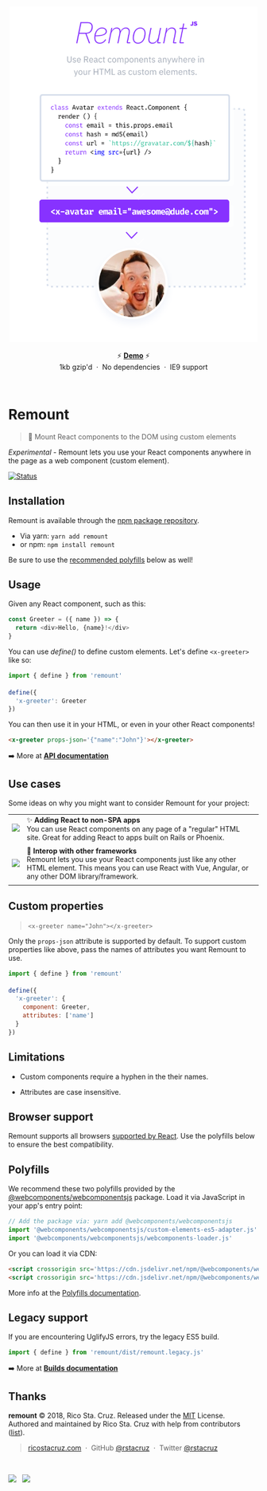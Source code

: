 <br>

<p align='center'><img src='docs/images/remount.png' width='500'></p>

<p align='center'>
⚡ <a href='https://codepen.io/rstacruz/pen/EpBZRv?editors=1010'><b>Demo</b></a> ⚡
<br>
1kb gzip'd &nbsp;&middot;&nbsp; No dependencies &nbsp;&middot;&nbsp; IE9 support
</p>

<br>

# Remount

> 🔌 Mount React components to the DOM using custom elements

_Experimental_ - Remount lets you use your React components anywhere in the page as a web component (custom element).

[![Status](https://travis-ci.org/rstacruz/remount.svg?branch=master)](https://travis-ci.org/rstacruz/remount 'See test builds')

## Installation

Remount is available through the [npm package repository](https://yarnpkg.com/en/package/remount).

- Via yarn: `yarn add remount`
- or npm: `npm install remount`

Be sure to use the [recommended polyfills](#polyfills) below as well!

## Usage

Given any React component, such as this:

```js
const Greeter = ({ name }) => {
  return <div>Hello, {name}!</div>
}
```

You can use _define()_ to define custom elements. Let's define `<x-greeter>` like so:

```js
import { define } from 'remount'

define({
  'x-greeter': Greeter
})
```

You can then use it in your HTML, or even in your other React components!

```html
<x-greeter props-json='{"name":"John"}'></x-greeter>
```

➡️ More at **[API documentation](docs/api.md)**

## Use cases

Some ideas on why you might want to consider Remount for your project:

|                                                    |                                                                                                                                                                                                            |
| -------------------------------------------------- | ---------------------------------------------------------------------------------------------------------------------------------------------------------------------------------------------------------- |
| <img src='http://source.unsplash.com/350x250?sea'> | ✨ **Adding React to non-SPA apps** <br> You can use React components on any page of a "regular" HTML site. Great for adding React to apps built on Rails or Phoenix.                                      |
|                                                    |                                                                                                                                                                                                            |
| <img src='http://source.unsplash.com/350x250?sun'> | 💞 **Interop with other frameworks** <br> Remount lets you use your React components just like any other HTML element. This means you can use React with Vue, Angular, or any other DOM library/framework. |
|                                                    |                                                                                                                                                                                                            |

## Custom properties

> `<x-greeter name="John"></x-greeter>`

Only the `props-json` attribute is supported by default. To support custom properties like above, pass the names of attributes you want Remount to use.

```js
import { define } from 'remount'

define({
  'x-greeter': {
    component: Greeter,
    attributes: ['name']
  }
})
```

## Limitations

- Custom components require a hyphen in the their names.

- Attributes are case insensitive.

## Browser support

Remount supports all browsers [supported by React](https://reactjs.org/docs/react-dom.html#browser-support). Use the polyfills below to ensure the best compatibility.

## Polyfills

We recommend these two polyfills provided by the [@webcomponents/webcomponentsjs][@webcomponents/webcomponentsjs] package. Load it via JavaScript in your app's entry point:

```js
// Add the package via: yarn add @webcomponents/webcomponentsjs
import '@webcomponents/webcomponentsjs/custom-elements-es5-adapter.js'
import '@webcomponents/webcomponentsjs/webcomponents-loader.js'
```

Or you can load it via CDN:

```html
<script crossorigin src='https://cdn.jsdelivr.net/npm/@webcomponents/webcomponentsjs@2.0.4/custom-elements-es5-adapter.js'></script>
<script crossorigin src='https://cdn.jsdelivr.net/npm/@webcomponents/webcomponentsjs@2.0.4/webcomponents-loader.js'></script>
```

[@webcomponents/webcomponentsjs]: https://yarn.pm/@webcomponents/webcomponentsjs

More info at the [Polyfills documentation](./docs/polyfills.md).

## Legacy support

If you are encountering UglifyJS errors, try the legacy ES5 build.

```js
import { define } from 'remount/dist/remount.legacy.js'
```

➡️ More at **[Builds documentation](docs/builds.md)**

## Thanks

**remount** © 2018, Rico Sta. Cruz. Released under the [MIT] License.<br>
Authored and maintained by Rico Sta. Cruz with help from contributors ([list][contributors]).

> [ricostacruz.com](http://ricostacruz.com) &nbsp;&middot;&nbsp;
> GitHub [@rstacruz](https://github.com/rstacruz) &nbsp;&middot;&nbsp;
> Twitter [@rstacruz](https://twitter.com/rstacruz)

[mit]: http://mit-license.org/
[contributors]: http://github.com/rstacruz/remount/contributors

<br>

[![](https://img.shields.io/github/followers/rstacruz.svg?style=social&label=@rstacruz)](https://github.com/rstacruz) &nbsp;
[![](https://img.shields.io/twitter/follow/rstacruz.svg?style=social&label=@rstacruz)](https://twitter.com/rstacruz) <br>
